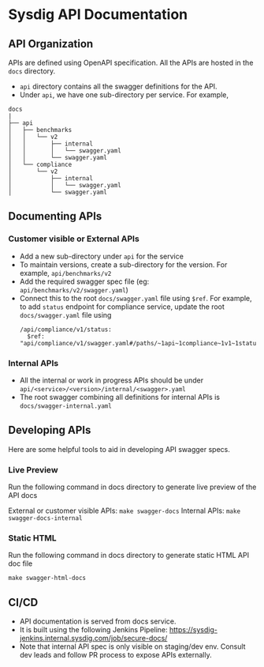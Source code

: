# Sysdig API Documentation

## API Organization

APIs are defined using OpenAPI specification. All the APIs are hosted in the `docs` directory.
* `api` directory contains all the swagger definitions for the API.
* Under `api`, we have one sub-directory per service. For example,
```
docs
|
├── api
│   ├── benchmarks
│   │   └── v2
│   │       ├── internal
│   │       │   └── swagger.yaml
│   │       └── swagger.yaml
│   └── compliance
│       └── v2
│           ├── internal
│           │   └── swagger.yaml
│           └── swagger.yaml

```

## Documenting APIs

### Customer visible or External APIs
* Add a new sub-directory under `api` for the service
* To maintain versions, create a sub-directory for the version. For example,
  `api/benchmarks/v2`
* Add the required swagger spec file (eg: `api/benchmarks/v2/swagger.yaml`)
* Connect this to the root `docs/swagger.yaml` file using `$ref`. 
  For example, to add `status` endpoint for compliance service, 
  update the root `docs/swagger.yaml` file using 
  ```
  /api/compliance/v1/status:
    $ref: "api/compliance/v1/swagger.yaml#/paths/~1api~1compliance~1v1~1status"  
  ```

### Internal APIs
* All the internal or work in progress APIs should be under `api/<service>/<version>/internal/<swagger>.yaml`
* The root swagger combining all definitions for internal APIs is `docs/swagger-internal.yaml`

## Developing APIs

Here are some helpful tools to aid in developing API swagger specs.

### Live Preview

Run the following command in docs directory to generate live preview of the API docs

External or customer visible APIs: `make swagger-docs`
Internal APIs: `make swagger-docs-internal`

### Static HTML

Run the following command in docs directory to generate static HTML API doc file

`make swagger-html-docs`

## CI/CD

* API documentation is served from docs service.
* It is built using the following Jenkins Pipeline: https://sysdig-jenkins.internal.sysdig.com/job/secure-docs/
* Note that internal API spec is only visible on staging/dev env. Consult dev leads and follow PR process to expose
  APIs externally.
